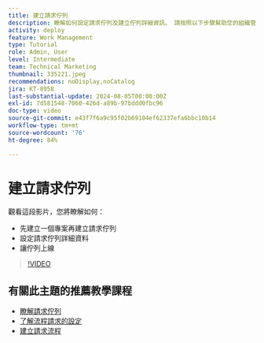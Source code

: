 ```yaml
---
title: 建立請求佇列
description: 瞭解如何設定請求佇列及建立佇列詳細資訊。 請按照以下步驟幫助您的組織管理工作量。
activity: deploy
feature: Work Management
type: Tutorial
role: Admin, User
level: Intermediate
team: Technical Marketing
thumbnail: 335221.jpeg
recommendations: noDisplay,noCatalog
jira: KT-8958
last-substantial-update: 2024-08-05T00:00:00Z
exl-id: 7d581548-7060-426d-a89b-97bddd0fbc96
doc-type: video
source-git-commit: e43f7f6a9c95f02b69104ef62337efa6bbc10b14
workflow-type: tm+mt
source-wordcount: '76'
ht-degree: 84%

---
```


# 建立請求佇列

觀看這段影片，您將瞭解如何：

* 先建立一個專案再建立請求佇列
* 設定請求佇列詳細資料
* 讓佇列上線

>[!VIDEO](https://video.tv.adobe.com/v/335221/?quality=12&learn=on)

## 有關此主題的推薦教學課程

* [瞭解請求佇列](/help/manage-work/request-queues/understand-request-queues.md)
* [了解流程請求的設定](/help/manage-work/request-queues/understand-settings-for-a-flow-request.md)
* [建立請求流程](/help/manage-work/request-queues/create-a-request-flow.md)

